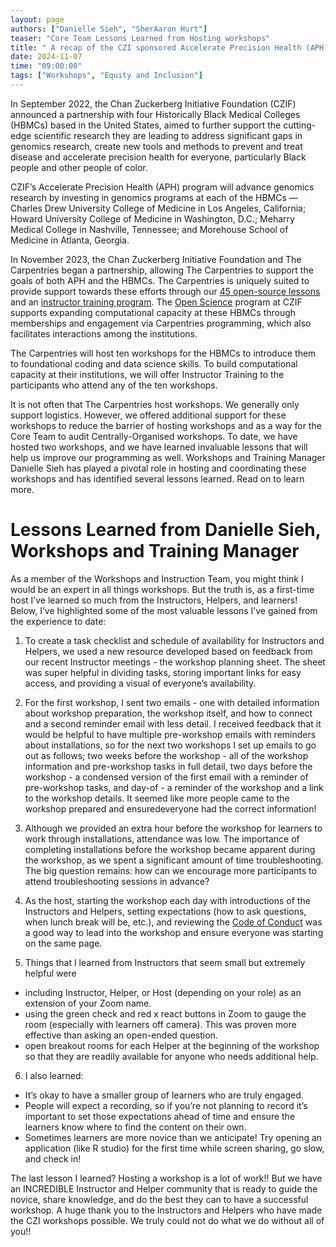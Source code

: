 ```yaml
---
layout: page
authors: ["Danielle Sieh", "SherAaron Hurt"]
teaser: "Core Team Lessons Learned from Hosting workshops"
title: " A recap of the CZI sponsored Accelerate Precision Health (APH) Carpentries Workshops  "
date: 2024-11-07
time: "09:00:00"
tags: ["Workshops", "Equity and Inclusion"]
---
```


In September 2022,  the Chan Zuckerberg Initiative Foundation (CZIF) announced a partnership with four Historically Black Medical Colleges (HBMCs) based in the United States, aimed to further support  the cutting-edge scientific research they are leading to address significant gaps in genomics research, create new tools and methods to prevent and treat disease and accelerate precision health for everyone, particularly Black people and other people of color.

CZIF’s Accelerate Precision Health (APH) program will advance genomics research by investing in genomics programs at each of the HBMCs — Charles Drew University College of Medicine in Los Angeles, California; Howard University College of Medicine in Washington, D.C.; Meharry Medical College in Nashville, Tennessee; and Morehouse School of Medicine in Atlanta, Georgia. 

In November 2023,  the Chan Zuckerberg Initiative Foundation and The Carpentries began a partnership, allowing The Carpentries to support the goals of both APH and the HBMCs. The Carpentries is uniquely suited to provide support towards these efforts through our  [45 open-source lessons ](https://carpentries.org/workshops-curricula/)and an [instructor training program](https://carpentries.github.io/instructor-training/). The [Open Science](https://chanzuckerberg.com/science/programs-resources/open-science/) program at CZIF  supports expanding computational capacity at these HBMCs through memberships and engagement via Carpentries programming, which also facilitates interactions among the institutions.

The Carpentries will host ten workshops for the HBMCs to introduce them to foundational coding and data science skills.  To build computational capacity at their institutions, we will offer Instructor Training to the participants who attend any of the ten workshops. 

It is not often that The Carpentries host workshops. We generally only support logistics. However, we offered additional support for these workshops to reduce the barrier of hosting workshops and as a way for the Core Team to audit Centrally-Organised workshops. To date, we have hosted two workshops, and we have learned invaluable lessons that will help us improve our programming as well. Workshops and Training Manager Danielle Sieh has played a pivotal role in hosting and coordinating these workshops and has identified several lessons learned. Read on to learn more.

# Lessons Learned from Danielle Sieh, Workshops and Training Manager


As a member of the Workshops and Instruction Team, you might think I would be an expert in all things workshops. But the truth is, as a first-time host I’ve learned so much from the Instructors, Helpers, and learners! Below, I’ve highlighted some of the most valuable lessons I’ve gained from the experience to date:

1. To create a task checklist and schedule of availability for Instructors and Helpers, we used a new resource developed based on feedback from our recent Instructor meetings - the workshop planning sheet. The sheet was super helpful in dividing tasks, storing important links for easy access, and providing a visual of everyone’s availability. 

2. For the first workshop, I sent two emails - one with detailed information about workshop preparation, the workshop itself, and how to connect and a second reminder email with less detail. I received feedback that it would be helpful to have multiple pre-workshop emails with reminders about installations, so for the next two workshops I set up emails to go out as follows; two weeks before the workshop - all of the workshop information and pre-workshop tasks in full detail, two days before the workshop - a condensed version of the first email with a reminder of pre-workshop tasks, and day-of - a reminder of the workshop and a link to the workshop details. It seemed like more people came to the workshop prepared and ensuredeveryone had the correct information!

3. Although we provided an extra hour before the workshop for learners to work through installations, attendance was low. The importance of completing installations before the workshop became apparent during the workshop, as we spent a significant amount of time troubleshooting. The big question remains: how can we encourage more participants to attend troubleshooting sessions in advance?

4. As the host, starting the workshop each day with introductions of the Instructors and Helpers, setting expectations (how to ask questions, when lunch break will be, etc.), and reviewing the [Code of Conduct](https://docs.carpentries.org/topic_folders/policies/code-of-conduct.html#code-of-conduct-summary-view) was a good way to lead into the workshop and ensure everyone was starting on the same page. 

5. Things that I learned from Instructors that seem small but extremely helpful were
 - including Instructor, Helper, or Host (depending on your role) as an extension of your Zoom name.
 - using the green check and red x react buttons in Zoom to gauge the room (especially with learners off camera). This was proven more effective than asking an open-ended question.
 - open breakout rooms for each Helper at the beginning of the workshop so that they are readily available for anyone who needs additional help.
 
6. I also learned:
- It’s okay to have a smaller group of learners who are truly engaged.
- People will expect a recording, so if you’re not planning to record it’s important to set those expectations ahead of time and ensure the learners know where to find the content on their own.
- Sometimes learners are more novice than we anticipate! Try opening an application (like R studio) for the first time while screen sharing, go slow, and check in!

The last lesson I learned? Hosting a workshop is a lot of work!! But we have an INCREDIBLE Instructor and Helper community that is ready to guide the novice, share knowledge, and do the best they can to have a successful workshop. A huge thank you to the Instructors and Helpers who have made the CZI workshops possible. We truly could not do what we do without all of you!!
